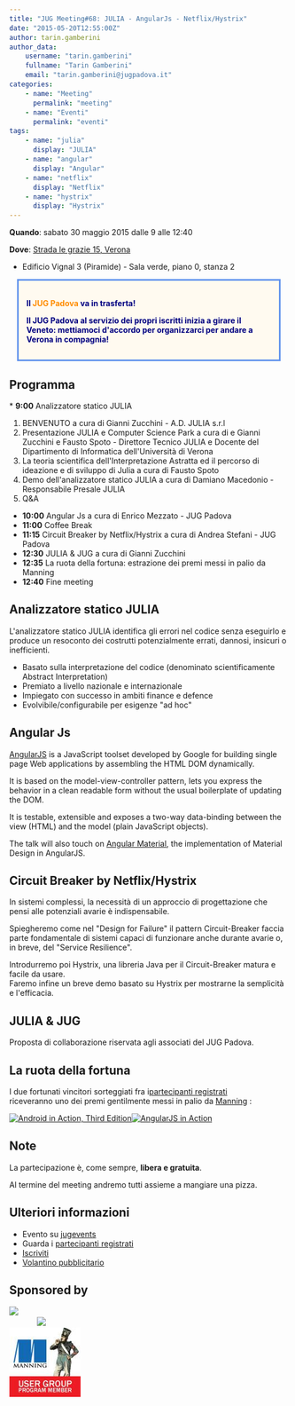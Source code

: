 ```yaml
---
title: "JUG Meeting#68: JULIA - AngularJs - Netflix/Hystrix"
date: "2015-05-20T12:55:00Z"
author: tarin.gamberini
author_data:
    username: "tarin.gamberini"
    fullname: "Tarin Gamberini"
    email: "tarin.gamberini@jugpadova.it"
categories:
    - name: "Meeting"
      permalink: "meeting"
    - name: "Eventi"
      permalink: "eventi"
tags:
    - name: "julia"
      display: "JULIA"
    - name: "angular"
      display: "Angular"
    - name: "netflix"
      display: "Netflix"
    - name: "hystrix"
      display: "Hystrix"
---
```


**Quando**: sabato 30 maggio 2015 dalle 9 alle 12:40

**Dove**: [Strada le grazie 15,
Verona](https://www.google.it/maps/place/Str.+le+Grazie,+15,+Universit%C3%A0+degli+Studi+di+Verona,+37134+Verona+VR/@45.403806,10.9975558,386m/data=%213m2%211e3%214b1%214m7%211m4%213m3%211s0x477f5fa577681de3:0x686b1459b4b3fb67%212sStr.+le+Grazie,+15,+Universit%C3%A0+degli+Studi+di+Verona,+37134+Verona+VR%213b1%213m1%211s0x477f5fa577681de3:0x686b1459b4b3fb67%216m1%211e1)
- Edificio Vignal 3 (Piramide) - Sala verde, piano 0, stanza 2

<div style="background-color: FloralWhite; color: Navy; font-weight: bold; margin: 1em; padding: 1em; border: CornflowerBlue solid; ">
<p style="text-align: center; font-size: large; ">

Il <span style="color: DarkOrange;">JUG Padova</span> va in trasferta!

</p>
<p style="text-align: center;">

Il JUG Padova al servizio dei propri iscritti inizia a girare il Veneto:
mettiamoci d'accordo per organizzarci per andare a Verona in compagnia!

</p>
</div>

Programma
---------

\* **9:00** Analizzatore statico JULIA

1.  BENVENUTO a cura di Gianni Zucchini - A.D. JULIA s.r.l
2.  Presentazione JULIA e Computer Science Park a cura di e Gianni
    Zucchini e Fausto Spoto - Direttore Tecnico JULIA e Docente del
    Dipartimento di Informatica dell'Università di Verona
3.  La teoria scientifica dell'Interpretazione Astratta ed il percorso
    di ideazione e di sviluppo di Julia a cura di Fausto Spoto
4.  Demo dell'analizzatore statico JULIA a cura di Damiano Macedonio -
    Responsabile Presale JULIA
5.  Q&A

-   **10:00** Angular Js a cura di Enrico Mezzato - JUG Padova
-   **11:00** Coffee Break
-   **11:15** Circuit Breaker by Netflix/Hystrix a cura di Andrea
    Stefani - JUG Padova
-   **12:30** JULIA & JUG a cura di Gianni Zucchini
-   **12:35** La ruota della fortuna: estrazione dei premi messi in
    palio da Manning
-   **12:40** Fine meeting

Analizzatore statico JULIA
--------------------------

L'analizzatore statico JULIA identifica gli errori nel codice senza
eseguirlo e produce un resoconto dei costrutti potenzialmente errati,
dannosi, insicuri o inefficienti.

-   Basato sulla interpretazione del codice (denominato scientificamente
    Abstract Interpretation)
-   Premiato a livello nazionale e internazionale
-   Impiegato con successo in ambiti finance e defence
-   Evolvibile/configurabile per esigenze "ad hoc"

Angular Js
----------

[AngularJS](https://angularjs.org/) is a JavaScript toolset developed by
Google for building single page Web applications by assembling the HTML
DOM dynamically.

It is based on the model-view-controller pattern, lets you express the
behavior in a clean readable form without the usual boilerplate of
updating the DOM.

It is testable, extensible and exposes a two-way data-binding between
the view (HTML) and the model (plain JavaScript objects).

The talk will also touch on [Angular
Material](https://material.angularjs.org/), the implementation of
Material Design in AngularJS.

Circuit Breaker by Netflix/Hystrix
----------------------------------

In sistemi complessi, la necessità di un approccio di progettazione che
pensi alle potenziali avarie è indispensabile.

Spiegheremo come nel "Design for Failure" il pattern Circuit-Breaker
faccia parte fondamentale di sistemi capaci di funzionare anche durante
avarie o, in breve, del "Service Resilience".

Introdurremo poi Hystrix, una libreria Java per il Circuit-Breaker
matura e facile da usare.\
Faremo infine un breve demo basato su Hystrix per mostrarne la
semplicità e l'efficacia.

JULIA & JUG
-----------

Proposta di collaborazione riservata agli associati del JUG Padova.

La ruota della fortuna
----------------------

I due fortunati vincitori sorteggiati fra i[partecipanti
registrati](http://www.jugevents.org/jugevents/event/showParticipants.html?id=56105)\
riceveranno uno dei premi gentilmente messi in palio da
[Manning](http://www.manning.com/) :

<a href="http://www.manning.com/ableson3/"><img src="http://www.manning.com/ableson3/ableson3_cover150.jpg" title="Android in Action, Third Edition" /></a><a href="http://www.manning.com/bford/"><img src="http://www.manning.com/bford/bford_cover150.jpg" title="AngularJS in Action" /></a>

Note
----

La partecipazione è, come sempre, **libera e gratuita**.

Al termine del meeting andremo tutti assieme a mangiare una pizza.

Ulteriori informazioni
----------------------

-   Evento su
    [jugevents](http://www.jugevents.org/jugevents/event/56105)
-   Guarda i [partecipanti
    registrati](http://www.jugevents.org/jugevents/event/showParticipants.html?id=56105)
-   [Iscriviti](http://www.jugevents.org/jugevents/event/registration.form?event.id=56105)
-   [Volantino
    pubblicitario](http://www.jugpadova.it//files/jug_pd_meeting68_volantino.pdf)

Sponsored by
------------

<a title="Julia" href="http://www.juliasoft.com/"><img src="http://www.juliasoft.com/julia.xtro.it/repository/1/xag-cb937e54c92e843a00dcac37dcf93bcd-ita-177.png" style="width: 129px;" /></a>\
<a title="Computer Science Park" href="http://www.csp.univr.it/" style="margin: 0 10%;"><img src="http://static.wixstatic.com/media/ea390a_346a5e2eac5f4060a181b835cf34489b.png_srz_p_439_347_75_22_0.50_1.20_0.00_png_srz" style="width: 129px;" /></a>\
<a title="Manning User Group Program" href="http://www.manning.com/ugprogram/"><img src="/files/manning_user_group_program_banner3.jpg" /></a>
